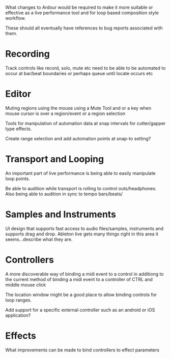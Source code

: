 What changes to Ardour would be required to make it more suitable or effective
as a live performance tool and for loop based composition style workflow.

These should all eventually have references to bug reports associated with
them.

# Recording

Track controls like record, solo, mute etc need to be able to be automated to
occur at bar/beat boundaries or perhaps queue until locate occurs etc

# Editor

Muting regions using the mouse using a Mute Tool and or a key when mouse cursor
is over a region/event or a region selection

Tools for manipulation of automation data at snap intervals for cutter/gapper
type effects.

Create range selection and add automation points at snap-to setting?

# Transport and Looping

An important part of live performance is being able to easily manipulate loop
points.

Be able to audition while transport is rolling to control outs/headphones. Also
being able to audition in sync to tempo bars/beats/

# Samples and Instruments

UI design that supports fast access to audio files/samples, instruments and
supports drag and drop. Ableton live gets many things right in this area it
seems...describe what they are.

# Controllers

A more discoverable way of binding a midi event to a control in additiong to
the current method of binding a midi event to a controller of CTRL and middle
mouse click

The location window might be a good place to allow binding controls for loop
ranges.

Add support for a specific external controller such as an android or iOS
application?

# Effects

What improvements can be made to bind controllers to effect parameters
